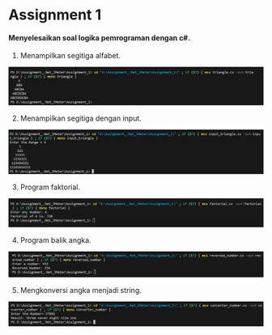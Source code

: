 # Assignment 1

#### Menyelesaikan soal logika pemrograman dengan c#.

1. Menampilkan segitiga alfabet.

![gambar](https://github.com/leinad05/Assignment_.Net_JMeter/blob/main/Assignment_1/Image/Soal1.png?raw=true)

2. Menampilkan segitiga dengan input.

![gambar](https://github.com/leinad05/Assignment_.Net_JMeter/blob/main/Assignment_1/Image/Soal2.png?raw=true)

3. Program faktorial.

![gambar](https://github.com/leinad05/Assignment_.Net_JMeter/blob/main/Assignment_1/Image/Soal3.png?raw=true)

4. Program balik angka.

![gambar](https://github.com/leinad05/Assignment_.Net_JMeter/blob/main/Assignment_1/Image/Soal4.png?raw=true)

5. Mengkonversi angka menjadi string.

![gambar](https://github.com/leinad05/Assignment_.Net_JMeter/blob/main/Assignment_1/Image/Soal5.png?raw=true)